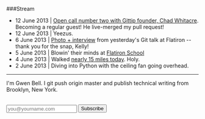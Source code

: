 ###Stream

+ 12 June 2013 | [Open call number two with Gittip founder, Chad Whitacre](http://www.youtube.com/watch?v=AmHuTYPt0fE#t=53m02s). Becoming a regular guest! He live-merged my pull request!
+ 12 June 2013 | Yeezus.
+ 6 June 2013 | [Photo + interview](http://blog.flatironschool.com/post/52299707175/guest-speaker-gwen-bell) from yesterday's Git talk at Flatiron -- thank you for the snap, Kelly!
+ 5 June 2013 | Blowin' their minds at [Flatiron School](http://flatironschool.com)
+ 4 June 2013 | Walked [nearly 15 miles today](https://twitter.com/gwenbell/status/342100407125954560/photo/1). Holy.
+ 2 June 2013 | Diving into Python with the ceiling fan going overhead.

<hr />

I'm Gwen Bell. I git push origin master and publish technical writing from Brooklyn, New York. 

<script data-gittip-username="gwenbell" src="https://www.gittip.com/assets/widgets/0002.js"></script>

<br />

<script type="text/javascript" language="JavaScript" src="http://gwenbell.us7.list-manage1.com/subscriber-count?b=36&u=ac10ba0f-6fd2-4627-94f8-530415f47ff6&id=354f3e7685"></script>

<div id="mc_embed_signup">
<form action="http://gwenbell.us7.list-manage2.com/subscribe/post?u=9a3b9ea24469d6d86a5bd1626&amp;id=354f3e7685" method="post" id="mc-embedded-subscribe-form" name="mc-embedded-subscribe-form" class="validate" target="_blank" novalidate>
	
<input type="email" value="" name="EMAIL" class="email" id="mce-EMAIL" placeholder="you@yourname.com" required style="float: left; margin-right: .2em; margin-top: 1px;">

<input type="submit" value="Subscribe" name="subscribe" id="mc-embedded-subscribe" class="button">

</form>
</div>